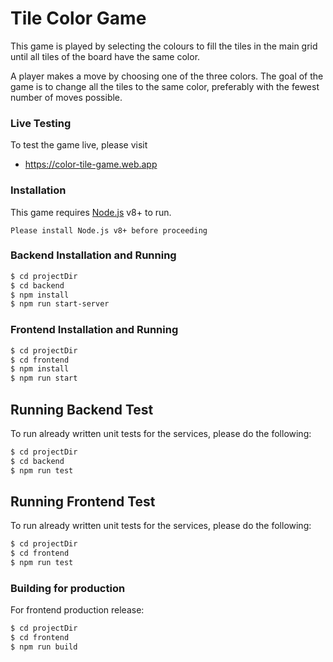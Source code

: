 # Tile Color Game
This game is played by selecting the colours to fill the tiles in the main grid until all tiles of the board have the same color.

A player makes a move by choosing one of the three colors. The goal of the game is to change all the tiles to the same color, preferably with the fewest number of moves possible.

### Live Testing
To test the game live, please visit
- https://color-tile-game.web.app

### Installation
This game requires [Node.js](https://nodejs.org/) v8+ to run.

`Please install Node.js v8+ before proceeding`

###  Backend Installation and Running
```sh
$ cd projectDir
$ cd backend
$ npm install 
$ npm run start-server 
```
### Frontend Installation and Running 
```sh
$ cd projectDir
$ cd frontend
$ npm install
$ npm run start
```

## Running Backend Test
To run already written unit tests for the services, please do the following:
```sh
$ cd projectDir
$ cd backend
$ npm run test
```

## Running Frontend Test
To run already written unit tests for the services, please do the following:
```sh
$ cd projectDir
$ cd frontend
$ npm run test
```

### Building for production
For frontend production release:
```sh
$ cd projectDir
$ cd frontend
$ npm run build
```